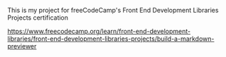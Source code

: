 This is my project for freeCodeCamp's Front End Development Libraries Projects certification 

https://www.freecodecamp.org/learn/front-end-development-libraries/front-end-development-libraries-projects/build-a-markdown-previewer